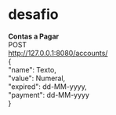 # desafio

<b>Contas a Pagar</b></br>
POST </br>
http://127.0.0.1:8080/accounts/</br>
{</br>
    "name": Texto,</br>
    "value": Numeral,</br>
    "expired": dd-MM-yyyy,</br>
    "payment": dd-MM-yyyy </br>
}

